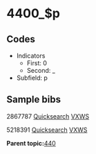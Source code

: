 # 4400\_$p

## Codes

-   Indicators
    -   First: 0
    -   Second: \_
-   Subfield: p

## Sample bibs

2867787 [Quicksearch](https://search.library.yale.edu/catalog/2867787) [VXWS](http://prodorbis.library.yale.edu:7014/vxws/GetHoldingsService?bibId=2867787)

5218391 [Quicksearch](https://search.library.yale.edu/catalog/5218391) [VXWS](http://prodorbis.library.yale.edu:7014/vxws/GetHoldingsService?bibId=5218391)

**Parent topic:**[440](../../tags/440/440.md)

